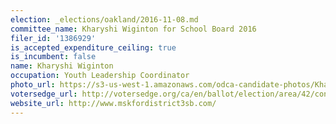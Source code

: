 ```yaml
---
election: _elections/oakland/2016-11-08.md
committee_name: Kharyshi Wiginton for School Board 2016
filer_id: '1386929'
is_accepted_expenditure_ceiling: true
is_incumbent: false
name: Kharyshi Wiginton
occupation: Youth Leadership Coordinator
photo_url: https://s3-us-west-1.amazonaws.com/odca-candidate-photos/Kharyshi-Wiginton.png
votersedge_url: http://votersedge.org/ca/en/ballot/election/area/42/contests/contest/13217/candidate/130698?&county=Alameda%20County&election_authority_id=1
website_url: http://www.mskfordistrict3sb.com/
---
```

